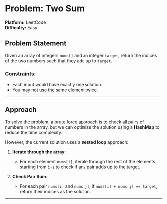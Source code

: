 # Problem: Two Sum  
**Platform:** LeetCode  
**Difficulty:** Easy  

## Problem Statement
Given an array of integers `nums[]` and an integer `target`, return the indices of the two numbers such that they add up to `target`.

### Constraints:
- Each input would have exactly one solution.
- You may not use the same element twice.

---

## Approach
To solve the problem, a brute force approach is to check all pairs of numbers in the array, but we can optimize the solution using a **HashMap** to reduce the time complexity.

However, the current solution uses a **nested loop** approach:

1. **Iterate through the array**: 
   - For each element `nums[i]`, iterate through the rest of the elements starting from `i+1` to check if any pair adds up to the target.
   
2. **Check Pair Sum**: 
   - For each pair `nums[i]` and `nums[j]`, if `nums[i] + nums[j] == target`, return their indices as the solution.
---

